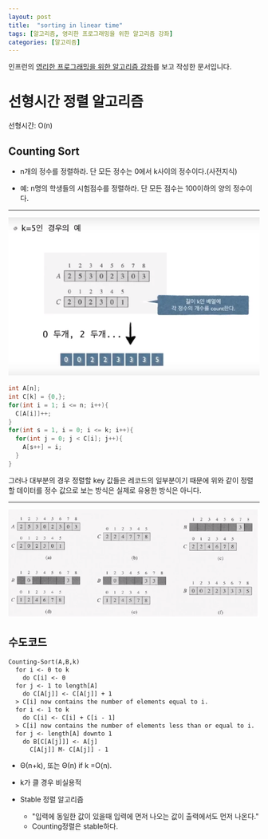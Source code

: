 ```yaml
---
layout: post
title:  "sorting in linear time"
tags: [알고리즘, 영리한 프로그래밍을 위한 알고리즘 강좌]
categories: [알고리즘]
---
```


인프런의 [영리한 프로그래밍을 위한 알고리즘 강좌](https://www.inflearn.com/course/%EC%95%8C%EA%B3%A0%EB%A6%AC%EC%A6%98-%EA%B0%95%EC%A2%8C/)를 보고 작성한 문서입니다.

선형시간 정렬 알고리즘
==================

선형시간: O(n)

Counting Sort
--------------

- n개의 정수를 정렬하라. 단 모든 정수는 0에서 k사이의 정수이다.(사전지식)

- 예: n명의 학생들의 시험점수를 정렬하라. 단 모든 점수는 100이하의 양의 정수이다.

---

![sorting_in_linear_time](/images/algorithm/sorting_in_linear_time.png)  

```java
int A[n];
int C[k] = {0,};
for(int i = 1; i <= n; i++){
  C[A[i]]++;
}
for(int s = 1, i = 0; i <= k; i++){
  for(int j = 0; j < C[i]; j++){
    A[s++] = i;
  }
}
```

그러나 대부분의 경우 정렬할 key 값들은 레코드의 일부분이기 때문에 위와 같이 정렬할 데이터를 정수 값으로 보는 방식은 실제로 유용한 방식은 아니다.

---

![counting_sort](/images/algorithm/counting_sort.png)  

수도코드
-------

```
Counting-Sort(A,B,k)
  for i <- 0 to k
    do C[i] <- 0
  for j <- 1 to length[A]
    do C[A[j]] <- C[A[j]] + 1
  > C[i] now contains the number of elements equal to i.
  for i <- 1 to k
    do C[i] <- C[i] + C[i - 1]
  > C[i] now contains the number of elements less than or equal to i.
  for j <- length[A] downto 1
    do B[C[A[j]]] <- A[j]
      C[A[j]] M- C[A[j]] - 1
```

- Θ(n+k), 또는 Θ(n) if k =O(n).

- k가 클 경우 비실용적

- Stable 정렬 알고리즘  

  - "입력에 동일한 값이 있을때 입력에 먼저 나오는 값이 출력에서도 먼저 나온다."
  - Counting정렬은 stable하다.
